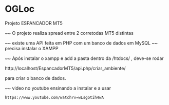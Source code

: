 # OGLoc

Projeto ESPANCADOR MT5

~~ O projeto realiza spread entre 2 corretodas MT5 distintas

~~ existe uma API feita em PHP com um banco de dados em MySQL
~~ precisa instalar o XAMPP

~~ Após instalar o xampp e add a pasta dentro da /htdocs/ , deve-se rodar 
   
   http://localhost/EspancadorMT5/api.php/criar_ambiente/

   para criar o banco de dados.
	 
~~ video no youtube ensinando a instalar e a usar

	https://www.youtube.com/watch?v=wLsgotih4wA



     

  
